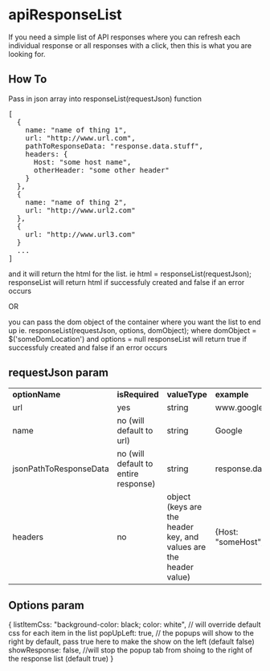 # apiResponseList
If you need a simple list of API responses where you can refresh each individual response or all responses with a click, then this is what you are looking for.

## How To
Pass in json array into responseList(requestJson) function
<pre>[
  {
    name: "name of thing 1",
    url: "http://www.url.com",
    pathToResponseData: "response.data.stuff",
    headers: {
      Host: "some host name",
      otherHeader: "some other header"
    }
  },
  {
    name: "name of thing 2",
    url: "http://www.url2.com"
  },
  {
    url: "http://www.url3.com"
  }
  ...
]</pre>

and it will return the html for the list.
ie html = responseList(requestJson);
responseList will return html if successfuly created and false if an error occurs

OR

you can pass the dom object of the container where you want the list to end up 
ie. responseList(requestJson, options, domObject);
where
domObject = $('someDomLocation') and options = null
responseList will return true if successfuly created and false if an error occurs

## requestJson param
<table>
  <tr>
    <td><strong>optionName</strong></td>
    <td><strong>isRequired</strong></td>
    <td><strong>valueType</strong></td>
    <td><strong>example</strong></td>
  </tr>
  <tr>
    <td>url</td>
    <td>yes</td>
    <td>string</td>
    <td>www.google.com</td>
  </tr>
  <tr>
    <td>name</td>
    <td>no (will default to url)</td>
    <td>string</td>
    <td>Google</td>
  </tr>
  <tr>
    <td>jsonPathToResponseData</td>
    <td>no (will default to entire response)</td>
    <td>string</td>
    <td>response.data.stuff</td>
  </tr>
  <tr>
    <td>headers</td>
    <td>no</td>
    <td>object (keys are the header key, and values are the header value)</td>
    <td>{Host: "someHost"}</td>
  </tr>
</table>

## Options param
{
  listItemCss: "background-color: black; color: white", // will override default css for each item in the list
  popUpLeft: true, // the popups will show to the right by default, pass true here to make the show on the left (default false)
  showResponse: false, //will stop the popup tab from shoing to the right of the response list (default true)
}


